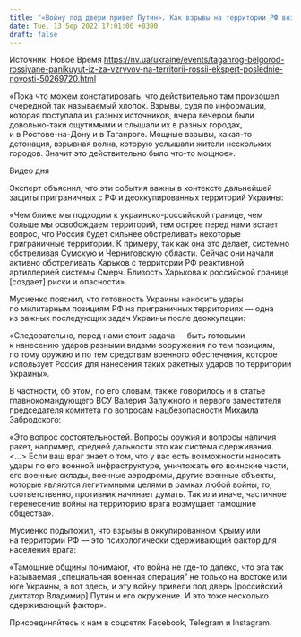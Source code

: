 ```yaml
---
title: "«Войну под двери привел Путин». Как взрывы на территории РФ возмущают российское общество — эксперт"
date: Tue, 13 Sep 2022 17:01:00 +0300
draft: false
---
```

Источник: Новое Время https://nv.ua/ukraine/events/taganrog-belgorod-rossiyane-panikuyut-iz-za-vzryvov-na-territorii-rossii-ekspert-poslednie-novosti-50269720.html


«Пока что можем констатировать, что действительно там произошел очередной так называемый хлопок. Взрывы, судя по информации, которая поступала из разных источников, вчера вечером были довольно-таки ощутимыми и слышали их в разных городах, и в Ростове-на-Дону и в Таганроге. Мощные взрывы, какая-то детонация, взрывная волна, которую услышали жители нескольких городов. Значит это действительно было что-то мощное».

 Видео дня   

Эксперт объяснил, что эти события важны в контексте дальнейшей защиты приграничных с РФ и деоккупированных территорий Украины:

«Чем ближе мы подходим к украинско-российской границе, чем больше мы освобождаем территорий, тем острее перед нами встает вопрос, что Россия будет сильнее обстреливать некоторые приграничные территории. К примеру, так как она это делает, системно обстреливая Сумскую и Черниговскую области. Сейчас они начали активно обстреливать Харьков с территории РФ реактивной артиллерией системы Смерч. Близость Харькова к российской границе [создает] риски и опасности».

Мусиенко пояснил, что готовность Украины наносить удары по милитарным позициям РФ на приграничных территориях — одна из важных последующих задач Украины после деоккупации:

«Следовательно, перед нами стоит задача — быть готовыми к нанесению ударов разными видами вооружения по тем позициям, по тому оружию и по тем средствам военного обеспечения, которое использует Россия для нанесения таких ракетных ударов по территории Украины».

В частности, об этом, по его словам, также говорилось и в статье главнокомандующего ВСУ Валерия Залужного и первого заместителя председателя комитета по вопросам нацбезопасности Михаила Забродского:

«Это вопрос состоятельностей. Вопросы оружия и вопросы наличия ракет, например, средней дальности это как система сдерживания. <...> Если ваш враг знает о том, что у вас есть возможности наносить удары по его военной инфраструктуре, уничтожать его воинские части, его военные склады, военные аэродромы, другие военные объекты, которые являются легитимными целями в рамках любой войны, то, соответственно, противник начинает думать. Так или иначе, частичное перенесение войны на территорию врага возмущает тамошние общества».

Мусиенко подытожил, что взрывы в оккупированном Крыму или на территории РФ — это психологически сдерживающий фактор для населения врага:

«Тамошние общины понимают, что война не где-то далеко, что эта так называемая „специальная военная операция“ не только на востоке или юге Украины, а вот здесь, и эту войну привели под дверь [российский диктатор Владимир] Путин и его окружение. И это тоже несколько сдерживающий фактор».

Присоединяйтесь к нам в соцсетях Facebook, Telegram и Instagram.
